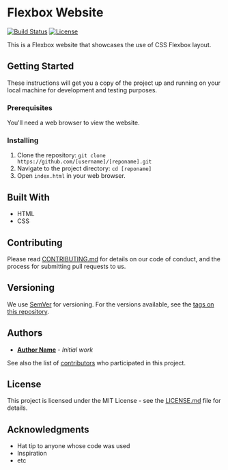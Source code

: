 # Flexbox Website

[![Build Status](https://img.shields.io/travis/[username]/[reponame]/master.svg?style=flat-square)](https://travis-ci.org/[username]/[reponame])
[![License](https://img.shields.io/badge/license-MIT-blue.svg?style=flat-square)](https://github.com/[username]/[reponame]/blob/master/LICENSE.md)

This is a Flexbox website that showcases the use of CSS Flexbox layout.

## Getting Started

These instructions will get you a copy of the project up and running on your local machine for development and testing purposes.

### Prerequisites

You'll need a web browser to view the website.

### Installing

1. Clone the repository: `git clone https://github.com/[username]/[reponame].git`
2. Navigate to the project directory: `cd [reponame]`
3. Open `index.html` in your web browser.

## Built With

* HTML
* CSS

## Contributing

Please read [CONTRIBUTING.md](https://github.com/[username]/[reponame]/blob/master/CONTRIBUTING.md) for details on our code of conduct, and the process for submitting pull requests to us.

## Versioning

We use [SemVer](http://semver.org/) for versioning. For the versions available, see the [tags on this repository](https://github.com/[username]/[reponame]/tags). 

## Authors

* **[Author Name](https://github.com/[username])** - *Initial work*

See also the list of [contributors](https://github.com/[username]/[reponame]/contributors) who participated in this project.

## License

This project is licensed under the MIT License - see the [LICENSE.md](LICENSE.md) file for details.

## Acknowledgments

* Hat tip to anyone whose code was used
* Inspiration
* etc

